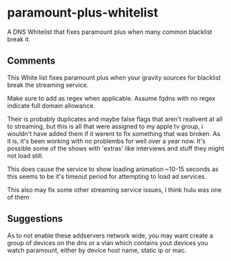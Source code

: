 # paramount-plus-whitelist
A DNS Whitelist that fixes paramount plus when many common blacklist break it.

## Comments
This White list fixes paramount plus when your gravity sources for blacklist break the streaming service. 

Make sure to add as regex when applicable. Assume fqdns with no regex indicate full domain allowance.

Their is probably duplicates and maybe false flags that aren't realivent at all to streaming, but this is all that were assigned to my apple tv group, i wouldn't have added them if it werent to fix something that was broken. As it is, it's been working with no problembs for well over a year now. It's possible some of the shows with 'extras' like interviews and stuff they might not load still. 

This  does cause the service to show loading animation ~10-15 seconds as this seems to be it's timeout period for attempting to load ad services.

This also may fix some other streaming service issues, I think hulu was one of them

## Suggestions
As to not enable these addservers network wide, you may want create a group of devices on the dns or a vlan which contains yout devices you watch paramount, either by device host name, static ip or mac. 


